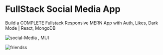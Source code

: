 # FullStack Social Media App

Build a COMPLETE Fullstack Responsive MERN App with Auth, Likes, Dark Mode | React, MongoDB

![social-Media](https://github.com/armanali0786/social-media-app/assets/76746226/f09983c4-aa40-423d-8b6d-b1289671ff9b)
, MUI

![friendss](https://github.com/armanali0786/social-media-app/assets/76746226/65dbe37a-2adf-451e-9d9f-02566ec68f01)
